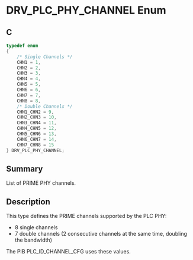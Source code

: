 # DRV_PLC_PHY_CHANNEL Enum

## C

```c
typedef enum
{
    /* Single Channels */
    CHN1 = 1,
    CHN2 = 2,
    CHN3 = 3,
    CHN4 = 4,
    CHN5 = 5,
    CHN6 = 6,
    CHN7 = 7,
    CHN8 = 8,
    /* Double Channels */
    CHN1_CHN2 = 9,
    CHN2_CHN3 = 10,
    CHN3_CHN4 = 11,
    CHN4_CHN5 = 12,
    CHN5_CHN6 = 13,
    CHN6_CHN7 = 14,
    CHN7_CHN8 = 15
} DRV_PLC_PHY_CHANNEL;
```

## Summary

List of PRIME PHY channels.

## Description

This type defines the PRIME channels supported by the PLC PHY:

- 8 single channels
- 7 double channels (2 consecutive channels at the same time, doubling the bandwidth)

The PIB PLC_ID_CHANNEL_CFG uses these values.
